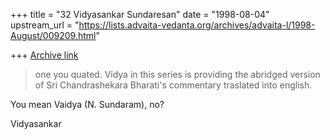 +++
title = "32 Vidyasankar Sundaresan"
date = "1998-08-04"
upstream_url = "https://lists.advaita-vedanta.org/archives/advaita-l/1998-August/009209.html"

+++
[Archive link](https://lists.advaita-vedanta.org/archives/advaita-l/1998-August/009209.html)

> one you quated.  Vidya in this series is providing the abridged version of
> Sri Chandrashekara Bharati's commentary traslated into english.

You mean Vaidya (N. Sundaram), no?

Vidyasankar

